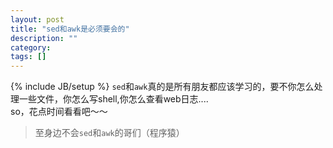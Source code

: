 ```yaml
---
layout: post
title: "sed和awk是必须要会的"
description: ""
category: 
tags: []
---
```

{% include JB/setup %}
`sed`和`awk`真的是所有朋友都应该学习的，要不你怎么处理一些文件，你怎么写shell,你怎么查看web日志....      
so，花点时间看看吧～～       
>至身边不会`sed`和`awk`的哥们（程序猿）

